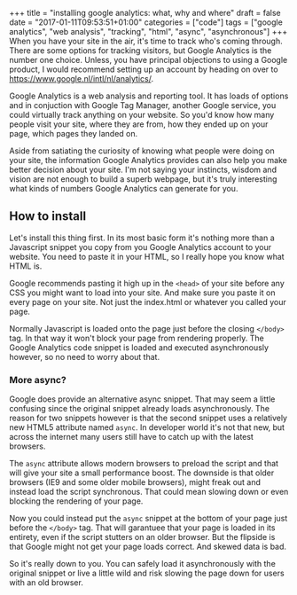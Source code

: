 +++
title = "installing google analytics: what, why and where"
draft = false
date = "2017-01-11T09:53:51+01:00"
categories = ["code"]
tags = ["google analytics", "web analysis", "tracking", "html", "async", "asynchronous"]
+++
When you have your site in the air, it's time to track who's coming through. There are some options for tracking visitors, but Google Analytics is the number one choice. Unless, you have principal objections to using a Google product, I would recommend setting up an account by heading on over to https://www.google.nl/intl/nl/analytics/.

Google Analytics is a web analysis and reporting tool. It has loads of options and in conjuction with Google Tag Manager, another Google service, you could virtually track anything on your website. So you'd know how many people visit your site, where they are from, how they ended up on your page, which pages they landed on.

Aside from satiating the curiosity of knowing what people were doing on your site, the information Google Analytics provides can also help you make better decision about your site. I'm not saying your instincts, wisdom and vision are not enough to build a superb webpage, but it's truly interesting what kinds of numbers Google Analytics can generate for you.

## How to install
Let's install this thing first. In its most basic form it's nothing more than a Javascript snippet you copy from you Google Analytics account to your website. You need to paste it in your HTML, so I really hope you know what HTML is.

Google recommends pasting it high up in the `<head>` of your site before any CSS you might want to load into your site. And make sure you paste it on every page on your site. Not just the index.html or whatever you called your page.

Normally Javascript is loaded onto the page just before the closing `</body>` tag. In that way it won't block your page from rendering properly. The Google Analytics code snippet is loaded and executed asynchronously however, so no need to worry about that.

### More async?
Google does provide an alternative async snippet. That may seem a little confusing since the original snippet already loads asynchronously. The reason for two snippets however is that the second snippet uses a relatively new HTML5 attribute named `async`. In developer world it's not that new, but across the internet many users still have to catch up with the latest browsers.

The `async` attribute allows modern browsers to preload the script and that will give your site a small performance boost. The downside is that older browsers (IE9 and some older mobile browsers), might freak out and instead load the script synchronous. That could mean slowing down or even blocking the rendering of your page.

Now you could instead put the `async` snippet at the bottom of your page just before the `</body>` tag. That will garantuee that your page is loaded in its entirety, even if the script stutters on an older browser. But the flipside is that Google might not get your page loads correct. And skewed data is bad.

So it's really down to you. You can safely load it asynchronously with the original snippet or live a little wild and risk slowing the page down for users with an old browser.


